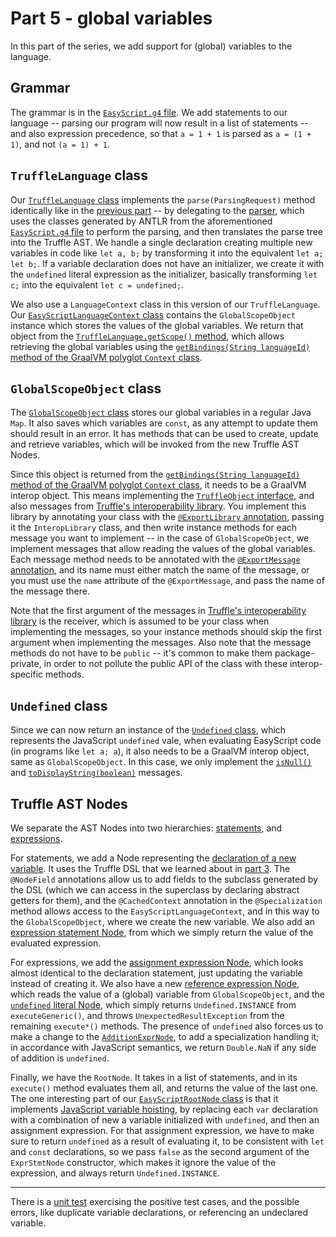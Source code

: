 # Part 5 - global variables

In this part of the series,
we add support for (global) variables to the language.

## Grammar

The grammar is in the [`EasyScript.g4` file](src/main/antlr/com/endoflineblog/truffle/part_05/EasyScript.g4).
We add statements to our language --
parsing our program will now result in a list of statements --
and also expression precedence,
so that `a = 1 + 1` is parsed as `a = (1 + 1)`,
and not `(a = 1) + 1`.

## `TruffleLanguage` class

Our [`TruffleLanguage` class](src/main/java/com/endoflineblog/truffle/part_05/EasyScriptTruffleLanguage.java)
implements the `parse(ParsingRequest)` method identically like in the
[previous part](../part-04/src/main/java/com/endoflineblog/truffle/part_04/EasyScriptTruffleLanguage.java) --
by delegating to the [parser](src/main/java/com/endoflineblog/truffle/part_05/EasyScriptTruffleParser.java),
which uses the classes generated by ANTLR from the aforementioned
[`EasyScript.g4` file](src/main/antlr/com/endoflineblog/truffle/part_05/EasyScript.g4)
to perform the parsing, and then translates the parse tree into the Truffle AST.
We handle a single declaration creating multiple new variables in code like
`let a, b;` by transforming it into the equivalent `let a; let b;`.
If a variable declaration does not have an initializer,
we create it with the `undefined` literal expression as the initializer,
basically transforming `let c;` into the equivalent `let c = undefined;`.

We also use a `LanguageContext` class in this version of our `TruffleLanguage`.
Our [`EasyScriptLanguageContext` class](src/main/java/com/endoflineblog/truffle/part_05/EasyScriptLanguageContext.java)
contains the `GlobalScopeObject` instance which stores the values of the global variables.
We return that object from the
[`TruffleLanguage.getScope()` method](https://www.graalvm.org/truffle/javadoc/com/oracle/truffle/api/TruffleLanguage.html#getScope-C-),
which allows retrieving the global variables using the
[`getBindings(String languageId)` method of the GraalVM polyglot `Context` class](https://www.graalvm.org/truffle/javadoc/org/graalvm/polyglot/Context.html#getBindings-java.lang.String-).

## `GlobalScopeObject` class

The [`GlobalScopeObject` class](src/main/java/com/endoflineblog/truffle/part_05/runtime/GlobalScopeObject.java)
stores our global variables in a regular Java `Map`.
It also saves which variables are `const`,
as any attempt to update them should result in an error.
It has methods that can be used to create, update and retrieve variables,
which will be invoked from the new Truffle AST Nodes.

Since this object is returned from the
[`getBindings(String languageId)` method of the GraalVM polyglot `Context` class](https://www.graalvm.org/truffle/javadoc/org/graalvm/polyglot/Context.html#getBindings-java.lang.String-),
it needs to be a GraalVM interop object.
This means implementing the
[`TruffleObject` interface](https://www.graalvm.org/truffle/javadoc/com/oracle/truffle/api/interop/TruffleObject.html),
and also messages from
[Truffle's interoperability library](https://www.graalvm.org/truffle/javadoc/com/oracle/truffle/api/interop/InteropLibrary.html).
You implement this library by annotating your class with the
[`@ExportLibrary` annotation](https://www.graalvm.org/truffle/javadoc/com/oracle/truffle/api/library/ExportLibrary.html),
passing it the `InteropLibrary` class,
and then write instance methods for each message you want to implement --
in the case of `GlobalScopeObject`,
we implement messages that allow reading the values of the global variables.
Each message method needs to be annotated with the
[`@ExportMessage` annotation](https://www.graalvm.org/truffle/javadoc/com/oracle/truffle/api/library/ExportMessage.html),
and its name must either match the name of the message,
or you must use the `name` attribute of the `@ExportMessage`,
and pass the name of the message there.

Note that the first argument of the messages in
[Truffle's interoperability library](https://www.graalvm.org/truffle/javadoc/com/oracle/truffle/api/interop/InteropLibrary.html)
is the receiver,
which is assumed to be your class when implementing the messages,
so your instance methods should skip the first argument when implementing the messages.
Also note that the message methods do not have to be `public` --
it's common to make them package-private,
in order to not pollute the public API of the class with these interop-specific methods.

## `Undefined` class

Since we can now return an instance of the
[`Undefined` class](src/main/java/com/endoflineblog/truffle/part_05/runtime/Undefined.java),
which represents the JavaScript `undefined` vale,
when evaluating EasyScript code
(in programs like `let a; a`),
it also needs to be a GraalVM interop object,
same as `GlobalScopeObject`.
In this case, we only implement the
[`isNull()`](https://www.graalvm.org/truffle/javadoc/com/oracle/truffle/api/interop/InteropLibrary.html#isNull-java.lang.Object-)
and
[`toDisplayString(boolean)`](https://www.graalvm.org/truffle/javadoc/com/oracle/truffle/api/interop/InteropLibrary.html#toDisplayString-java.lang.Object-boolean-)
messages.

## Truffle AST Nodes

We separate the AST Nodes into two hierarchies:
[statements](src/main/java/com/endoflineblog/truffle/part_05/nodes/stmts/EasyScriptStmtNode.java),
and [expressions](src/main/java/com/endoflineblog/truffle/part_05/nodes/exprs/EasyScriptExprNode.java).

For statements, we add a Node representing the
[declaration of a new variable](src/main/java/com/endoflineblog/truffle/part_05/nodes/stmts/GlobalVarDeclStmtNode.java).
It uses the Truffle DSL that we learned about in
[part 3](../part-03/ReadMe.md).
The `@NodeField` annotations allow us to add fields to the subclass generated by the DSL
(which we can access in the superclass by declaring abstract getters for them),
and the `@CachedContext` annotation in the `@Specialization`
method allows access to the `EasyScriptLanguageContext`,
and in this way to the `GlobalScopeObject`,
where we create the new variable.
We also add an
[expression statement Node](src/main/java/com/endoflineblog/truffle/part_05/nodes/stmts/ExprStmtNode.java),
from which we simply return the value of the evaluated expression.

For expressions, we add the
[assignment expression Node](src/main/java/com/endoflineblog/truffle/part_05/nodes/exprs/GlobalVarAssignmentExprNode.java),
which looks almost identical to the declaration statement,
just updating the variable instead of creating it.
We also have a new
[reference expression Node](src/main/java/com/endoflineblog/truffle/part_05/nodes/exprs/GlobalVarReferenceExprNode.java),
which reads the value of a (global) variable from `GlobalScopeObject`,
and the
[`undefined` literal Node](src/main/java/com/endoflineblog/truffle/part_05/nodes/exprs/UndefinedLiteralExprNode.java),
which simply returns `Undefined.INSTANCE` from `executeGeneric()`,
and throws `UnexpectedResultException` from the remaining `execute*()` methods.
The presence of `undefined` also forces us to make a change to the
[`AdditionExprNode`](src/main/java/com/endoflineblog/truffle/part_05/nodes/exprs/AdditionExprNode.java),
to add a specialization handling it;
in accordance with JavaScript semantics,
we return `Double.NaN` if any side of addition is `undefined`.

Finally, we have the `RootNode`.
It takes in a list of statements,
and in its `execute()` method evaluates them all,
and returns the value of the last one.
The one interesting part of our
[`EasyScriptRootNode` class](src/main/java/com/endoflineblog/truffle/part_05/nodes/EasyScriptRootNode.java)
is that it implements
[JavaScript variable hoisting](https://developer.mozilla.org/en-US/docs/Glossary/Hoisting),
by replacing each `var` declaration with a combination of new a variable initialized with `undefined`,
and then an assignment expression.
For that assignment expression, we have to make sure to return `undefined` as a result of evaluating it,
to be consistent with `let` and `const` declarations,
so we pass `false` as the second argument of the `ExprStmtNode` constructor,
which makes it ignore the value of the expression,
and always return `Undefined.INSTANCE`.

---

There is a [unit test](src/test/java/com/endoflineblog/truffle/part_05/GlobalVariablesTest.java)
exercising the positive test cases,
and the possible errors, like duplicate variable declarations,
or referencing an undeclared variable.
